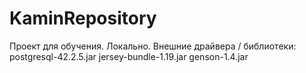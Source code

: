 # KaminRepository
Проект для обучения. Локально. Внешние драйвера / библиотеки: 
postgresql-42.2.5.jar
jersey-bundle-1.19.jar
genson-1.4.jar
